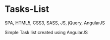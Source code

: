 # Tasks-List
SPA, HTML5, CSS3, SASS, JS, jQuery, AngularJS

Simple Task list created using AngularJS 
